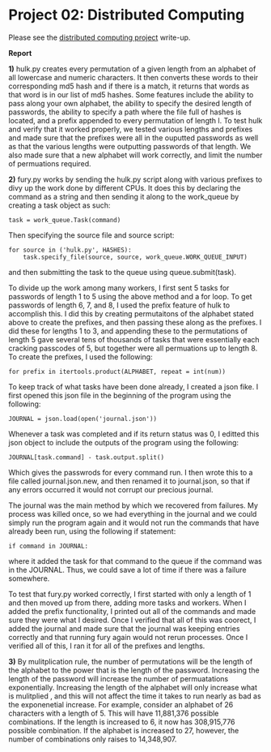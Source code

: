 Project 02: Distributed Computing
=================================

Please see the [distributed computing project] write-up.

[distributed computing project]: https://www3.nd.edu/~pbui/teaching/cse.20189.sp16/homework10.html

**Report**

**1)** hulk.py creates every permutation of a given length from an alphabet of all lowercase and numeric characters.  It then converts these words to their corresponding md5 hash and if there is a match, it returns that words as that word is in our list of md5 hashes.  Some features include the ability to pass along your own alphabet, the ability to specify the desired length of passwords, the ability to specify a path where the file full of hashes is located, and a prefix appended to every permutation of length l.
	To test hulk and verify that it worked properly, we tested various lengths and prefixes and made sure that the prefixes were all in the ouputted passwords as well as that the various lengths were outputting passwords of that length.  We also made sure that a new alphabet will work correctly, and limit the number of permuations required.

**2)** fury.py works by sending the hulk.py script along with various prefixes to divy up the work done by different CPUs.  It does this by declaring the command as a string and then sending it along to the work_queue by creating a task object as such:
		
	task = work_queue.Task(command)

Then specifying the source file and source script:

	for source in ('hulk.py', HASHES):
		task.specify_file(source, source, work_queue.WORK_QUEUE_INPUT)

and then submitting the task to the queue using queue.submit(task).

To divide up the work among many workers, I first sent 5 tasks for passwords of length 1 to 5 using the above method and a for loop. To get passwords of length 6, 7, and 8, I used the prefix feature of hulk to accomplish this.  I did this by creating permutaitons of the alphabet stated above to create the prefixes, and then passing these along as the prefixes.  I did these for lengths 1 to 3, and appending these to the permutations of length 5 gave several tens of thousands of tasks that were essentially each cracking passcodes of 5, but together were all permuations up to length 8. To create the prefixes, I used the following:
		
	for prefix in itertools.product(ALPHABET, repeat = int(num))

To keep track of what tasks have been done already, I created a json fike.  I first opened this json file in the beginning of the program using the following:
	
	JOURNAL = json.load(open('journal.json'))

Whenever a task was completed and if its return status was 0, I editted this json object to include the outputs of the program using the following:

	JOURNAL[task.command] - task.output.split()

Which gives the passwrods for every command run.  I then wrote this to a file called journal.json.new, and then renamed it to journal.json, so that if any errors occurred it would not corrupt our precious journal.

The journal was the main method by which we recovered from failures.  My process was killed once, so we had everything in the journal and we could simply run the program again and it would not run the commands that have already been run, using the following if statement:

	if command in JOURNAL:

where it added the task for that command to the queue if the command was in the JOURNAL.  Thus, we could save a lot of time if there was a failure somewhere.

To test that fury.py worked correctly, I first started with only a length of 1 and then moved up from there, adding more tasks and workers.  When I added the prefix functionality, I printed out all of the commands and made sure they were what I desired.  Once I verified that all of this was coorect, I added the journal and made sure that the journal was keeping entries correctly and that running fury again would not rerun processes.  Once I verified all of this, I ran it for all of the prefixes and lengths.

**3)** By mulitplication rule, the number of permutations will be the length of the alphabet to the power that is the length of the password.  Increasing the length of the password will increase the number of permuatations exponentially.  Increasing the length of the alphabet will only increase what is mulitplied , and this will not affect the time it takes to run nearly as bad as the exponenetial increase.  For example, consider an alphabet of 26 characters with a length of 5.  This will have 11,881,376 possible combinations.  If the length is increased to 6, it now has 308,915,776 possible combination. If the alphabet is increased to 27, however, the number of combinations only raises to 14,348,907.
